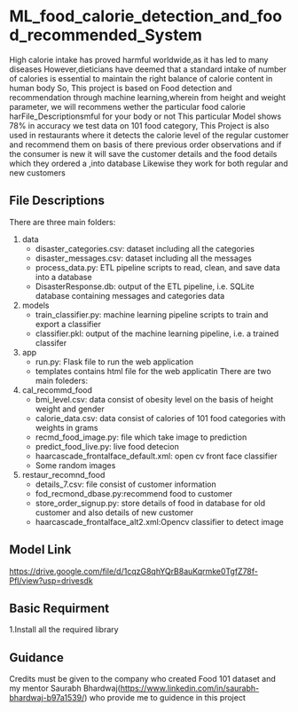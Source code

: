 # ML_food_calorie_detection_and_food_recommended_System
High calorie intake has proved harmful worldwide,as it has led to many diseases 
However,dieticians have deemed that a standard intake of number of calories is essential to maintain the right balance of calorie content 
in human body
So, This project is based on Food detection and recommendation through machine learning,wherein from height and weight parameter, we will recommens wether the particular food calorie harFile_Descriptionsmful for your body or not
This particular Model shows 78% in accuracy we test data on 101 food category, This Project is also used in restaurants where it detects
the calorie level of the regular customer and recommend them on basis of there previous order observations and if the consumer is new it will save the customer details and the food details which they ordered a ,into database
Likewise they work for both regular and new customers

## File Descriptions <a name="files"></a>
There are three main folders:
1. data
    - disaster_categories.csv: dataset including all the categories 
    - disaster_messages.csv: dataset including all the messages
    - process_data.py: ETL pipeline scripts to read, clean, and save data into a database
    - DisasterResponse.db: output of the ETL pipeline, i.e. SQLite database containing messages and categories data
2. models
    - train_classifier.py: machine learning pipeline scripts to train and export a classifier
    - classifier.pkl: output of the machine learning pipeline, i.e. a trained classifer
3. app
    - run.py: Flask file to run the web application
    - templates contains html file for the web applicatin
There are two main foleders:
1. cal_recommd_food
    - bmi_level.csv: data consist of obesity level  on the basis of height weight and gender
    - calorie_data.csv: data consist of calories of 101 food categories with weights in grams
    - recmd_food_image.py: file which take image to prediction
    - predict_food_live.py: live food detecion
    - haarcascade_frontalface_default.xml: open cv front face classifier
    - Some random images
2. restaur_recomnd_food
    - details_7.csv: file consist of customer information
    - fod_recmond_dbase.py:recommend food to customer
    - store_order_signup.py: store details of food in  database for old customer and also details of new customer
    - haarcascade_frontalface_alt2.xml:Opencv classifier to detect image
## Model Link <a name="files"></a>
https://drive.google.com/file/d/1cqzG8qhYQrB8auKqrmke0TgfZ78f-Pfl/view?usp=drivesdk
## Basic Requirment <a name="files"></a>
1.Install all the required library
## Guidance <a name="files"></a>
Credits must be given to the company who created Food 101 dataset and my mentor Saurabh Bhardwaj(https://www.linkedin.com/in/saurabh-bhardwaj-b97a1539/) who provide me to guidence in this project 

